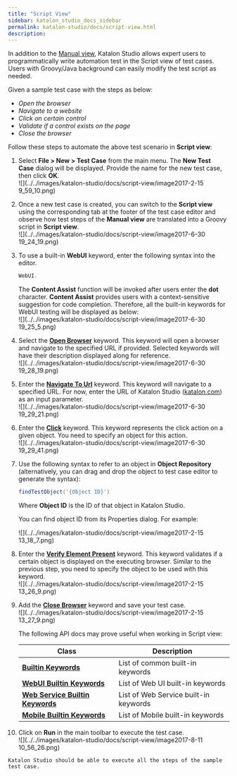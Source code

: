 ```yaml
---
title: "Script View" 
sidebar: katalon_studio_docs_sidebar
permalink: katalon-studio/docs/script-view.html 
description: 
---
```

In addition to the [Manual view](https://docs.katalon.com/display/KD/Test+Case+Manual+View), Katalon Studio allows expert users to programmatically write automation test in the Script view of test cases. Users with Groovy/Java background can easily modify the test script as needed.

Given a sample test case with the steps as below:

*   _Open the browser_
*   _Navigate to a website_
*   _Click on certain control_
*   _Validate if a control exists on the page_
*   _Close the browser_

Follow these steps to automate the above test scenario in **Script view**:

1.  Select **File > New > Test Case** from the main menu. The **New Test Case** dialog will be displayed. Provide the name for the new test case, then click **OK**.  
    ![](../../images/katalon-studio/docs/script-view/image2017-2-15 9_59_10.png)  
      
    
2.  Once a new test case is created, you can switch to the **Script view** using the corresponding tab at the footer of the test case editor and observe how test steps of the **Manual view** are translated into a Groovy script in **Script view**.  
    ![](../../images/katalon-studio/docs/script-view/image2017-6-30 19_24_19.png)  
      
    
3.  To use a built-in **WebUI** keyword, enter the following syntax into the editor. 
    
    ```groovy
    WebUI.
    ```
    
      
    The **Content Assist** function will be invoked after users enter the **dot** character. **Content Assist** provides users with a context-sensitive suggestion for code completion. Therefore, all the built-in keywords for WebUI testing will be displayed as below:  
    ![](../../images/katalon-studio/docs/script-view/image2017-6-30 19_25_5.png)  
      
    
4.  Select the **[Open Browser](https://docs.katalon.com/display/KD/%5BWebUI%5D+Open+Browser)** keyword. This keyword will open a browser and navigate to the specified URL if provided. Selected keywords will have their description displayed along for reference.  
    ![](../../images/katalon-studio/docs/script-view/image2017-6-30 19_28_19.png)  
      
    
5.  Enter the **[Navigate To Url](https://docs.katalon.com/display/KD/%5BWebUI%5D+Navigate+to+Url)** keyword. This keyword will navigate to a specified URL. For now, enter the URL of Katalon Studio ([katalon.com](http://katalon.com)) as an input parameter.  
    ![](../../images/katalon-studio/docs/script-view/image2017-6-30 19_29_21.png)  
      
    
6.  Enter the **[Click](https://docs.katalon.com/display/KD/%5BWebUI%5D+Click)** keyword. This keyword represents the click action on a given object. You need to specify an object for this action.    
    ![](../../images/katalon-studio/docs/script-view/image2017-6-30 19_29_41.png)  
      
    
7.  Use the following syntax to refer to an object in **Object Repository** (alternatively, you can drag and drop the object to test case editor to generate the syntax):
    
    ```groovy
    findTestObject('{Object ID}')
    ```
    
    Where **Object ID** is the ID of that object in Katalon Studio.
    
    You can find object ID from its Properties dialog. For example:
    
    ![](../../images/katalon-studio/docs/script-view/image2017-2-15 13_18_7.png)
    
8.  Enter the **[Verify Element Present](https://docs.katalon.com/display/KD/%5BWebUI%5D+Verify+Element+Present)** keyword. This keyword validates if a certain object is displayed on the executing browser. Similar to the previous step, you need to specify the object to be used with this keyword.  
    ![](../../images/katalon-studio/docs/script-view/image2017-2-15 13_26_9.png)  
      
    
9.  Add the **[Close Browser](https://docs.katalon.com/display/KD/%5BWebUI%5D+Close+Browser)** keyword and save your test case.  
    ![](../../images/katalon-studio/docs/script-view/image2017-2-15 13_27_9.png)  
      
    The following API docs may prove useful when working in Script view:
    
    <table class="relative-table wrapped confluenceTable" style="table-layout: fixed;"><thead style=""><tr style=""><th class="confluenceTh" style=""><div class="tablesorter-header-inner" style="">Class</div></th><th class="confluenceTh" style=""><div class="tablesorter-header-inner" style="">Description</div></th></tr></thead><tbody style=""><tr class="xtr-0" style=""><td class="xtd-0-0 confluenceTd" style=""><strong style=""><a class="external-link" href="http://api-docs.katalon.com/studio/v4.6.0.2/api/com/kms/katalon/core/keyword/BuiltinKeywords.html" rel="nofollow" style="">Builtin Keywords</a></strong></td><td class="xtd-0-1 confluenceTd" style="">List of common built-in keywords</td></tr><tr class="xtr-1" style=""><td class="xtd-1-0 confluenceTd" style=""><strong style=""><a class="external-link" href="http://api-docs.katalon.com/studio/v4.6.0.2/api/com/kms/katalon/core/webui/keyword/WebUiBuiltInKeywords.html" rel="nofollow" style="">WebUI Builtin Keywords</a></strong></td><td class="xtd-1-1 confluenceTd" style="">List of Web UI built-in keywords</td></tr><tr class="xtr-2" style=""><td class="xtd-2-0 confluenceTd" colspan="1" style=""><strong style=""><a class="external-link" href="http://api-docs.katalon.com/studio/v4.6.0.2/api/com/kms/katalon/core/webservice/keyword/WSBuiltInKeywords.html" rel="nofollow" style="">Web Service Builtin Keywords</a></strong></td><td class="xtd-2-1 confluenceTd" colspan="1" style="">List of Web Service built-in keywords</td></tr><tr class="xtr-3" style=""><td class="xtd-3-0 confluenceTd" colspan="1" style=""><strong style=""><a class="external-link" href="http://api-docs.katalon.com/studio/v4.6.0.2/api/com/kms/katalon/core/mobile/keyword/MobileBuiltInKeywords.html" rel="nofollow" style="">Mobile Builtin Keywords</a></strong></td><td class="xtd-3-1 confluenceTd" colspan="1" style="">List of Mobile built-in keywords</td></tr></tbody></table>
    
      
      
    
10.  Click on **Run** in the main toolbar to execute the test case.   
    ![](../../images/katalon-studio/docs/script-view/image2017-8-11 10_56_26.png)  
      
    Katalon Studio should be able to execute all the steps of the sample test case.